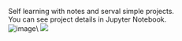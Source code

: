 Self learning with notes and serval simple projects.  
You can see project details in Jupyter Notebook.  
![image](https://github.com/XiongWT1024/2024/assets/157451162/c7377312-260f-46e3-a0c7-9fa16ce547dd)\\
![](https://komarev.com/ghpvc/?username=XiongWT1024)
